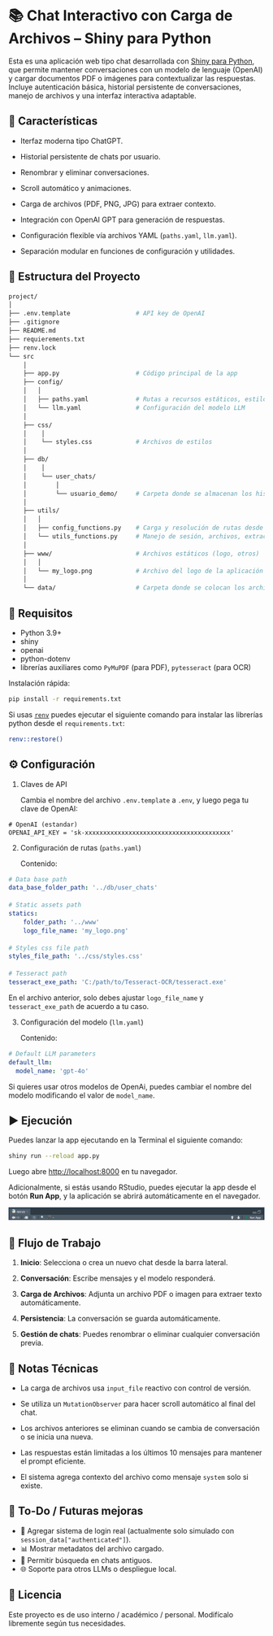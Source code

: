# 📚 Chat Interactivo con Carga de Archivos – Shiny para Python

Esta es una aplicación web tipo chat desarrollada con [Shiny para Python](https://shiny.posit.co/py/), que permite mantener conversaciones con un modelo de lenguaje (OpenAI) y cargar documentos PDF o imágenes para contextualizar las respuestas. Incluye autenticación básica, historial persistente de conversaciones, manejo de archivos y una interfaz interactiva adaptable.

## 🚀 Características

-   Iterfaz moderna tipo ChatGPT.

-   Historial persistente de chats por usuario.

-   Renombrar y eliminar conversaciones.

-   Scroll automático y animaciones.

-   Carga de archivos (PDF, PNG, JPG) para extraer contexto.

-   Integración con OpenAI GPT para generación de respuestas.

-   Configuración flexible vía archivos YAML (`paths.yaml`, `llm.yaml`).

-   Separación modular en funciones de configuración y utilidades.

## 🧩 Estructura del Proyecto

``` bash
project/
│
├── .env.template                  # API key de OpenAI
├── .gitignore
├── README.md
├── requierements.txt
├── renv.lock
└── src
    │
    ├── app.py                     # Código principal de la app
    ├── config/
    │   │
    │   ├── paths.yaml             # Rutas a recursos estáticos, estilos, logo, etc.
    │   └── llm.yaml               # Configuración del modelo LLM
    │
    ├── css/
    │    │
    │    └── styles.css            # Archivos de estilos
    │
    ├── db/
    │    │
    │    └── user_chats/
    │        │
    │        └── usuario_demo/     # Carpeta donde se almacenan los historiales por usuario
    │
    ├── utils/
    │   │
    │   ├── config_functions.py    # Carga y resolución de rutas desde YAML
    │   └── utils_functions.py     # Manejo de sesión, archivos, extracción de texto, etc.
    │
    ├── www/                       # Archivos estáticos (logo, otros)
    │   │
    │   └── my_logo.png            # Archivo del logo de la aplicación
    │
    └── data/                      # Carpeta donde se colocan los archivos .pdf, .jpg o .png que se usarían para extraer contexto
```

## 🧪 Requisitos

-   Python 3.9+
-   shiny
-   openai
-   python-dotenv
-   librerías auxiliares como `PyMuPDF` (para PDF), `pytesseract` (para OCR)

Instalación rápida:

``` bash
pip install -r requirements.txt
```

Si usas [`renv`](https://rstudio.github.io/renv/articles/python.html) puedes ejecutar el siguiente comando para instalar las librerías python desde el `requirements.txt`:

``` bash
renv::restore()
```

## ⚙️ Configuración

1.  Claves de API

    Cambia el nombre del archivo `.env.template` a `.env`, y luego pega tu clave de OpenAI:

``` env
# OpenAI (estandar)
OPENAI_API_KEY = 'sk-xxxxxxxxxxxxxxxxxxxxxxxxxxxxxxxxxxxxxxxx'
```

2.  Configuración de rutas (`paths.yaml`)

    Contenido:

``` yaml
# Data base path
data_base_folder_path: '../db/user_chats'

# Static assets path
statics:
    folder_path: '../www'
    logo_file_name: 'my_logo.png'

# Styles css file path
styles_file_path: '../css/styles.css'

# Tesseract path
tesseract_exe_path: 'C:/path/to/Tesseract-OCR/tesseract.exe'
```

En el archivo anterior, solo debes ajustar `logo_file_name` y `tesseract_exe_path` de acuerdo a tu caso.

3.  Configuración del modelo (`llm.yaml`)

    Contenido:

``` yaml
# Default LLM parameters
default_llm:
  model_name: 'gpt-4o'
```

Si quieres usar otros modelos de OpenAi, puedes cambiar el nombre del modelo modificando el valor de `model_name`.

## ▶️ Ejecución

Puedes lanzar la app ejecutando en la Terminal el siguiente comando:

``` bash
shiny run --reload app.py
```

Luego abre <http://localhost:8000> en tu navegador.

Adicionalmente, si estás usando RStudio, puedes ejecutar la app desde el botón **Run App**, y la aplicación se abrirá automáticamente en el navegador.

![](images/clipboard-1898608170.png)

## 🧠 Flujo de Trabajo

1.  **Inicio**: Selecciona o crea un nuevo chat desde la barra lateral.

2.  **Conversación**: Escribe mensajes y el modelo responderá.

3.  **Carga de Archivos**: Adjunta un archivo PDF o imagen para extraer texto automáticamente.

4.  **Persistencia**: La conversación se guarda automáticamente.

5.  **Gestión de chats**: Puedes renombrar o eliminar cualquier conversación previa.

## 📎 Notas Técnicas

-   La carga de archivos usa `input_file` reactivo con control de versión.

-   Se utiliza un `MutationObserver` para hacer scroll automático al final del chat.

-   Los archivos anteriores se eliminan cuando se cambia de conversación o se inicia una nueva.

-   Las respuestas están limitadas a los últimos 10 mensajes para mantener el prompt eficiente.

-   El sistema agrega contexto del archivo como mensaje `system` solo si existe.

## 📌 To-Do / Futuras mejoras

-   🔐 Agregar sistema de login real (actualmente solo simulado con `session_data["authenticated"]`).
-    📊 Mostrar metadatos del archivo cargado.
-    🧩 Permitir búsqueda en chats antiguos.
-   🌐 Soporte para otros LLMs o despliegue local.

## 📝 Licencia

Este proyecto es de uso interno / académico / personal. Modifícalo libremente según tus necesidades.
